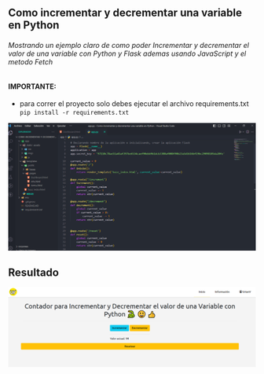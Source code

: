 ## Como incrementar y decrementar una variable en Python

###### Mostrando un ejemplo claro de como poder Incrementar y decrementar el valor de una variable con Python y Flask ademas usando JavaScript y el metodo Fetch

#### IMPORTANTE:

- para correr el proyecto solo debes ejecutar el archivo requirements.txt
  `pip install -r requirements.txt`

![](https://raw.githubusercontent.com/urian121/imagenes-proyectos-github/master/cremento_ydecremento_variable_python.PNG)

## Resultado

![](https://raw.githubusercontent.com/urian121/imagenes-proyectos-github/master/portada_incremento_y_decremento_variable_con_python.PNG)
